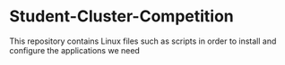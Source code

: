 # Student-Cluster-Competition
This repository contains Linux files such as scripts in order to install and configure the applications we need
